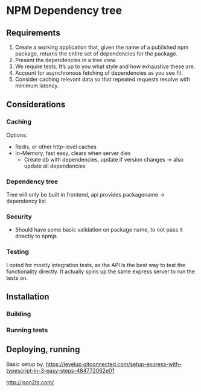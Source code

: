 # NPM Dependency tree

## Requirements
1. Create a working application that, given the name of a published npm package, returns
the entire set of dependencies for the package.
2. Present the dependencies in a tree view.
3. We require tests. It’s up to you what style and how exhaustive these are.
4. Account for asynchronous fetching of dependencies as you see fit.
5. Consider caching relevant data so that repeated requests resolve with minimum latency.

## Considerations
### Caching
Options:
- Redis, or other http-level caches
- In-Memory, fast easy, clears when server dies
    - Create db with dependencies, update if version changes -> also update all dependencies

### Dependency tree
Tree will only be built in frontend, api provides packagename -> dependency list

### Security
- Should have some basic validation on package name, to not pass it directly to npmjs

### Testing
I opted for mostly integration tests, as the API is the best way to test the functionality directly. It actually spins up the same express server to run the tests on.

## Installation
### Building
### Running tests
## Deploying, running

Basic setup by:
https://levelup.gitconnected.com/setup-express-with-typescript-in-3-easy-steps-484772062e01

http://json2ts.com/